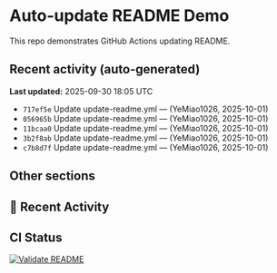 # Auto-update README Demo

This repo demonstrates GitHub Actions updating README.

## Recent activity (auto-generated)

<!-- AUTO-UPDATE-START -->
**Last updated:** 2025-09-30 18:05 UTC

- `717ef5e` Update update-readme.yml — (YeMiao1026, 2025-10-01)
- `056965b` Update update-readme.yml — (YeMiao1026, 2025-10-01)
- `11bcaa0` Update update-readme.yml — (YeMiao1026, 2025-10-01)
- `3b2f8ab` Update update-readme.yml — (YeMiao1026, 2025-10-01)
- `c7b8d7f` Update update-readme.yml — (YeMiao1026, 2025-10-01)
<!-- AUTO-UPDATE-END -->

## Other sections

## 📌 Recent Activity
<!-- AUTO-UPDATE-MARKER -->

## CI Status
[![Validate README](https://github.com/YeMiao1026/readme-auto-update-demo/actions/workflows/validate-readme.yml/badge.svg)](https://github.com/YeMiao1026/readme-auto-update-demo/actions/workflows/validate-readme.yml)
